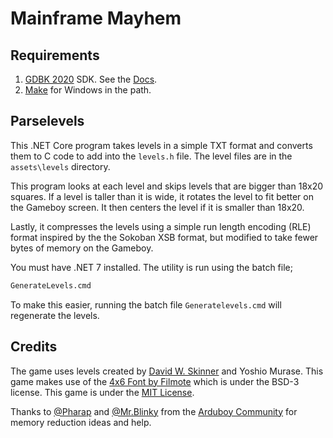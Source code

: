 # Mainframe Mayhem

## Requirements

1. [GDBK 2020](https://github.com/gbdk-2020/gbdk-2020) SDK. See the [Docs](https://gbdk-2020.github.io/gbdk-2020/docs/api/docs_releases.html).
2. [Make](https://gnuwin32.sourceforge.net/packages/make.htm) for Windows in the path.

## Parselevels

This .NET Core program takes levels in a simple TXT format and converts them
to C code to add into the `levels.h` file. The level files are in the `assets\levels`
directory.

This program looks at each level and skips levels that are bigger than 18x20 squares.
If a level is taller than it is wide, it rotates the level to fit better on the
Gameboy screen. It then centers the level if it is smaller than 18x20.

Lastly, it compresses the levels using a simple run length encoding (RLE) format
inspired by the the Sokoban XSB format, but modified to take fewer bytes of memory
on the Gameboy.

You must have .NET 7 installed. The utility is run using the batch file;

```cmd
GenerateLevels.cmd
```

To make this easier, running the batch file `Generatelevels.cmd` will regenerate
the levels.

## Credits

The game uses levels created by [David W. Skinner](http://www.abelmartin.com/rj/sokobanJS/Skinner/David%20W.%20Skinner%20-%20Sokoban.htm)
and Yoshio Murase. This game makes use of the [4x6 Font by Filmote](https://github.com/filmote/Font4x6) which is under the
BSD-3 license. This game is under the [MIT License](LICENSE).

Thanks to [@Pharap](https://community.arduboy.com/u/Pharap) and
[@Mr.Blinky](https://community.arduboy.com/u/Mr.Blinky) from the
[Arduboy Community](https://community.arduboy.com/) for memory reduction ideas
and help.
